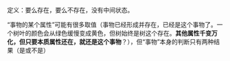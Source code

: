 定义：要么存在，要么不存在，没有中间状态。

“事物的某个属性”可能有很多取值（事物已经形成并存在，已经是这个事物了。一个树叶的颜色会从绿色缓慢变成黄色，但树始终是树这个存在。**其他属性千变万化，但只要本质属性还在，就还是这个事物**？），但“事物”本身的判断只有两种结果（是或不是）